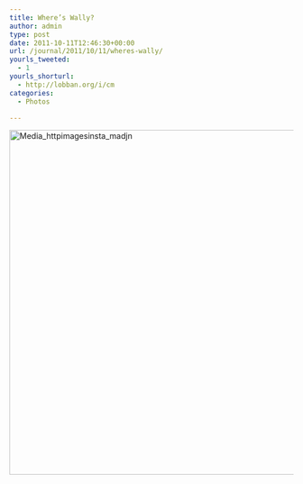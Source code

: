 ```yaml
---
title: Where’s Wally?
author: admin
type: post
date: 2011-10-11T12:46:30+00:00
url: /journal/2011/10/11/wheres-wally/
yourls_tweeted:
  - 1
yourls_shorturl:
  - http://lobban.org/i/cm
categories:
  - Photos

---
```

<div class='posterous_autopost'>
  <a href="http://instagr.am/p/P0HBu/"></p> 
  
  <div class='p_embed p_image_embed'>
    <a href="http://posterous.com/getfile/files.posterous.com/nonimage/GlIvauzimpEDxCpgogxvpnmzDjBeczpfdjIAskuzmGtEenlqgAFlBxFtAsip/media_httpimagesinsta_mADjn.jpg.scaled1000.jpg"><img alt="Media_httpimagesinsta_madjn" height="612" src="http://posterous.com/getfile/files.posterous.com/nonimage/GlIvauzimpEDxCpgogxvpnmzDjBeczpfdjIAskuzmGtEenlqgAFlBxFtAsip/media_httpimagesinsta_mADjn.jpg.scaled1000.jpg" width="612" /></a>
  </div>
  
  <p>
    </a></div>